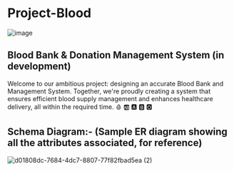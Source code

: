 # Project-Blood
![image](https://github.com/user-attachments/assets/15d8cdd1-02f5-4478-84d6-f2543ce77c7d)

Blood Bank &amp; Donation Management System (in development)
----------------------------------------------

Welcome to our ambitious project: designing an accurate Blood Bank and Management System. 
Together, we're proudly creating a system that ensures efficient blood supply management and enhances healthcare delivery, all within the required time.
🩸
🆎
🅰️
🅱️
🅾️

Schema Diagram:- (Sample ER diagram showing all the attributes associated, for reference)
------------
![d01808dc-7684-4dc7-8807-77f82fbad5ea (2)](https://github.com/user-attachments/assets/8fe79b72-39d5-4c72-8d4d-b3f5bf14996e)




